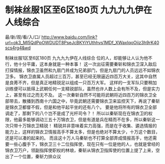 # 制袜丝服1区至6区180页 九九九九伊在人线综合

最/新/观/看/入/口/ http://www.baidu.com/link?url=ok3_Ml5QdPpOWDUDT8PseJcBKYiYUthhvs1MDf_XWaxIqoOiiz3h9rK40scs4rg4&wd

制袜丝服1区至6区180页 九九九九伊在人线综合
  位的人，却能够让人认为他不行，他十分平庸，这本身就是一种本事！
    这一次出征需要秦斩和锦衣卫深入敌后打探情报，锦衣卫虽然和九扇门并成为兄弟部门，但是九扇门的人员远远不如锦衣卫多。
    锦衣卫直属人员超过三百万，甚至已经无限逼近四百万大关，这其中自然是良莠不齐，但是真正地精锐足以组成一只百万大军。
    这样的一支军队只要稍加训练便可以抵得上武朝任何一支精锐部队，虽然也许人数上会有所不及，但是实力上，甚至有过之而无不及。
    这一次秦斩自然不可能将武朝将近四百万的锦衣卫全部带去，散播到西南十六国之中，毕竟武朝还需要锦衣卫来监控天下，再说了秦斩是锦衣卫都督不假，但是和他平起平坐的还有八个。
    要是他将所有的锦衣卫全部调走了，那剩下的八个岂不是成了光杆司令？！
    所以以秦斩现在在锦衣卫的权限，他最多能够调动三五十万锦衣卫，但是有道是兵在精而不在多，所以秦斩这一次只带十万锦衣卫精锐！
    精锐并非意味着实力高强，而是在于收集、遴选情报的能力上，这样的锦衣卫情报高手不算太多，但是也绝对不算太少，十万这个数目，还是可以凑的起来的。
    而且这十万人马秦斩也不打算全部弄成情报高手，他还需要一些心腹手下，锦衣卫三十二位指挥使，现在只有一位是他的人，也就是曾经的锦衣卫万户，领副指挥使职权的林琅，秦斩从锦衣卫指挥使的位置上提了上来，空出了一个位置，秦斩力排众议
